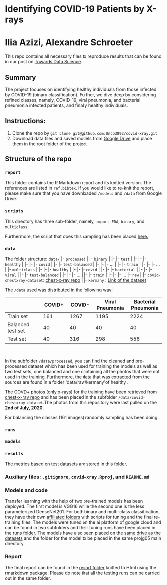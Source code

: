 # Identifying COVID-19 Patients by X-rays
# Ilia Azizi, Alexandre Schroeter


This repo contains all necessary files to reproduce results that can be found in our post on [Towards Data Science](XXX).

## Summary

The project focuses on identifying healthy individuals from those infected by COVID-19 (binary classification). Further, we dive deep by considering refined classes, namely, COVID-19, viral pneumonia, and bacterial pneumonia infected patients, and finally healthy individuals.

## Instructions: 

1. Clone the repo by `git clone git@github.com:Unco3892/covid-xray.git`
2. Download data files and saved models from [Google Drive](https://drive.google.com/drive/u/1/folders/12RuvBZj2lsCYb5RKMfBMnqNG1O5ZCvng) and place them in the root folder of the project

## Structure of the repo

### `report`

This folder contains the R Markdown report and its knitted version. The references are listed in `ref.bibtex`. If you would like to re-knit the report, please make sure that you have downloaded `/models` and `/data` from Google Drive.

### `scripts`

This directory has three sub-folder, namely, `import-EDA`, `binary`, and `multiclass`. 

Furthermore, the script that does this sampling has been placed [here.](https://github.com/deep-class/projg05/blob/master/scripts/import_EDA/photo-organization.R)


### `data`
The folder structure:
`data/`
|-  `processed` 
|   |-  `binary`
|   |-   |-  `test`
|   |-   |-   |-  `healthy`
|   |-   |-   |-  `covid`
|   |-   |-  `test-balanced`
|   |-   |-   |-  ...
|   |-   |-  `train`
|   |-   |-   |-  ...
|   |-  `multiclass`
|   |-   |-   |-  `healthy`
|   |-   |-   |-  `covid`
|   |-   |-   |-  `bacterial`
|   |-   |-   |-  `viral`
|   |-   |-  `test-balanced`
|   |-   |-   |-  ...
|   |-   |-  `train`
|   |-   |-   |-  ...
|-  `raw`
|   |-  `covid-chestxray-dataset`: [chest-x-ray repo](https://github.com/ieee8023/covid-chestxray-dataset)
|   |-  `kermany` : [Link of the dataset](https://data.mendeley.com/datasets/rscbjbr9sj/3)

The `/data` used was distributed in the following way:
<center>
<table class="tg" width = 80%>
<thead>
  <tr>
    <th class="tg-i7a5"; width = 20%></th>
    <th class="tg-5x9q"; width = 10%>COVID+</th>
    <th class="tg-5x9q"; width = 10%>COVID-</th>
    <th class="tg-5x9q"; width = 10%>Viral Pneumonia</th>
    <th class="tg-5x9q"; width = 10%>Bacterial Pneumonia</th>
  </tr>
</thead>
<tbody>
  <tr>
    <td class="tg-i7a5">Train set</td>
    <td class="tg-3zvv">161</td>
    <td class="tg-3zvv">1267</td>
    <td class="tg-3zvv">1195</td>
    <td class="tg-3zvv">2224</td>
  </tr>
  <tr>
    <td class="tg-i7a5">Balanced test set</td>
    <td class="tg-3zvv">40</td>
    <td class="tg-3zvv">40</td>
    <td class="tg-3zvv">40</td>
    <td class="tg-3zvv">40</td>
  </tr>
  <tr>
    <td class="tg-i7a5">Test set</td>
    <td class="tg-3zvv">40</td>
    <td class="tg-3zvv">316</td>
    <td class="tg-3zvv">298</td>
    <td class="tg-3zvv">556</td>
  </tr>
</tbody>
</table>
</center>
&nbsp;
&nbsp;

In the subfolder `/data/processed`, you can find the cleaned and pre-processed dataset which has been used for training the models as well as two test sets, one balanced and one containing all the photos that were not used in the training. Furthermore, the data that was extracted from the sources are found in a folder 'data/raw/kermany'of healthy . </p>
The COVD+ photos (only x-rays) for the training have been retrieved from [chest-x-ray repo](https://github.com/ieee8023/covid-chestxray-dataset) and has been placed in the subfolder `/data/covid-chestxray-dataset`.The photos from this repository were last pulled on the **2nd of July, 2020**.  </p>
For balancing the classes (161 images) randomly sampling has been doing. 
### `runs`

### `models`

### `results`

The metrics based on test datasets are stored in this folder.

### Auxiliary files: `.gitignore`, `covid-xray.Rproj`, and `README.md`

### Models and code
Transfer learning with the help of two pre-trained models has been deployed. The first model is VGG16 while the second one is the less parameterized DenseNet201. For both binary and multi-class classification, they have their own [affiliated folders](https://github.com/deep-class/projg05/blob/master/scripts) with scripts for tuning and the final re-training files. The models were tuned on the ai platform of google cloud and can be found in two subfolders and their tuning runs have been placed in the [runs folder.](https://github.com/deep-class/projg05/blob/master/runs)
The models have also been placed on the [same drive as the datasets](https://drive.google.com/drive/u/1/folders/12RuvBZj2lsCYb5RKMfBMnqNG1O5ZCvng) and the folder for the model to be placed in the same projg05 main directory.

### Report
The final report can be found in the [report folder](https://github.com/deep-class/projg05/blob/master/report) knitted to Html using the rmarkdown package. Please do note that all the testing runs can be carried out in the same folder.

